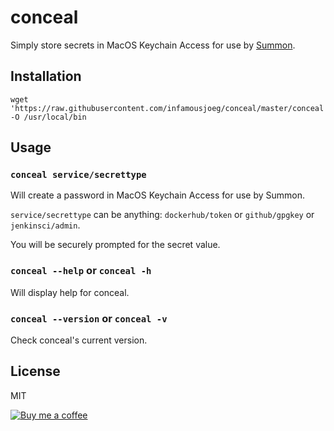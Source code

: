 # conceal

Simply store secrets in MacOS Keychain Access for use by [Summon](https://cyberark.github.io/summon).

## Installation

```shell
wget 'https://raw.githubusercontent.com/infamousjoeg/conceal/master/conceal' -O /usr/local/bin
```

## Usage

### `conceal service/secrettype`

Will create a password in MacOS Keychain Access for use by Summon.

`service/secrettype` can be anything: `dockerhub/token` or `github/gpgkey` or `jenkinsci/admin`.

You will be securely prompted for the secret value.

### `conceal --help` or `conceal -h`

Will display help for conceal.

### `conceal --version` or `conceal -v`

Check conceal's current version.

## License

MIT

[![Buy me a coffee][buymeacoffee-shield]][buymeacoffee]

[buymeacoffee]: https://www.buymeacoffee.com/infamousjoeg
[buymeacoffee-shield]: https://www.buymeacoffee.com/assets/img/custom_images/orange_img.png
